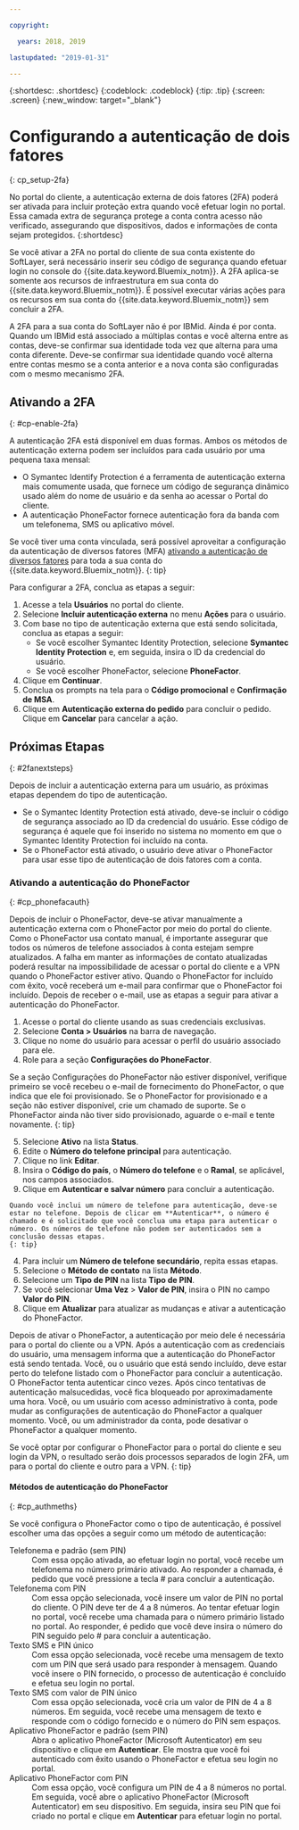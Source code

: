 ```yaml
---

copyright:

  years: 2018, 2019

lastupdated: "2019-01-31"

---
```


{:shortdesc: .shortdesc}
{:codeblock: .codeblock}
{:tip: .tip}
{:screen: .screen}
{:new_window: target="_blank"}


# Configurando a autenticação de dois fatores
{: cp_setup-2fa}

No portal do cliente, a autenticação externa de dois fatores (2FA) poderá ser ativada para incluir proteção extra quando você efetuar login no portal. Essa camada extra de segurança protege a conta contra acesso não verificado, assegurando que dispositivos, dados e informações de conta sejam protegidos.
{:shortdesc}

Se você ativar a 2FA no portal do cliente de sua conta existente do SoftLayer, será necessário inserir seu código de segurança quando efetuar login no console do {{site.data.keyword.Bluemix_notm}}. A 2FA aplica-se somente aos recursos de infraestrutura em sua conta do {{site.data.keyword.Bluemix_notm}}. É possível executar várias ações para os recursos em sua conta do {{site.data.keyword.Bluemix_notm}} sem concluir a 2FA.

A 2FA para a sua conta do SoftLayer não é por IBMid. Ainda é por conta. Quando um IBMid está associado a múltiplas contas e você alterna entre as contas, deve-se confirmar sua identidade toda vez que alterna para uma conta diferente. Deve-se confirmar sua identidade quando você alterna entre contas mesmo se a conta anterior e a nova conta são configuradas com o mesmo mecanismo 2FA.

## Ativando a 2FA
{: #cp-enable-2fa}

A autenticação 2FA está disponível em duas formas. Ambos os métodos de autenticação externa podem ser incluídos para cada usuário por uma pequena taxa mensal:

* O Symantec Identify Protection é a ferramenta de autenticação externa mais comumente usada, que fornece um código de segurança dinâmico usado além do nome de usuário e da senha ao acessar o Portal do cliente.
* A autenticação PhoneFactor fornece autenticação fora da banda com um telefonema, SMS ou aplicativo móvel.

 Se você tiver uma conta vinculada, será possível aproveitar a configuração da autenticação de diversos fatores (MFA) [ativando a autenticação de diversos fatores](/docs/iam?topic=iam-enablemfa#enablemfa) para toda a sua conta do {{site.data.keyword.Bluemix_notm}}.
 {: tip}

Para configurar a 2FA, conclua as etapas a seguir:

1. Acesse a tela **Usuários** no portal do cliente.
2. Selecione **Incluir autenticação externa** no menu **Ações** para o usuário.
3. Com base no tipo de autenticação externa que está sendo solicitada, conclua as etapas a seguir:
    * Se você escolher Symantec Identity Protection, selecione **Symantec Identity Protection** e, em seguida, insira o ID da credencial do usuário.
    * Se você escolher PhoneFactor, selecione **PhoneFactor**.
4. Clique em **Continuar**.
5. Conclua os prompts na tela para o **Código promocional** e **Confirmação de MSA**.
6. Clique em **Autenticação externa do pedido** para concluir o pedido. Clique em **Cancelar** para cancelar a ação.

## Próximas Etapas
{: #2fanextsteps}

Depois de incluir a autenticação externa para um usuário, as próximas etapas dependem do tipo de autenticação.
* Se o Symantec Identity Protection está ativado, deve-se incluir o código de segurança associado ao ID da credencial do usuário. Esse código de segurança é aquele que foi inserido no sistema no momento em que o Symantec Identity Protection foi incluído na conta.
* Se o PhoneFactor está ativado, o usuário deve ativar o PhoneFactor para usar esse tipo de autenticação de dois fatores com a conta.

### Ativando a autenticação do PhoneFactor
{: #cp_phonefacauth}

Depois de incluir o PhoneFactor, deve-se ativar manualmente a autenticação externa com o PhoneFactor por meio do portal do cliente. Como o PhoneFactor usa contato manual, é importante assegurar que todos os números de telefone associados à conta estejam sempre atualizados. A falha em manter as informações de contato atualizadas poderá resultar na impossibilidade de acessar o portal do cliente e a VPN quando o PhoneFactor estiver ativo. Quando o PhoneFactor for incluído com êxito, você receberá um e-mail para confirmar que o PhoneFactor foi incluído. Depois de receber o e-mail, use as etapas a seguir para ativar a autenticação do PhoneFactor.

1. Acesse o portal do cliente usando as suas credenciais exclusivas.
2. Selecione **Conta > Usuários** na barra de navegação.
3. Clique no nome do usuário para acessar o perfil do usuário associado para ele.
4. Role para a seção **Configurações do PhoneFactor**.

  Se a seção Configurações do PhoneFactor não estiver disponível, verifique primeiro se você recebeu o e-mail de fornecimento do PhoneFactor, o que indica que ele foi provisionado. Se o PhoneFactor for provisionado e a seção não estiver disponível, crie um chamado de suporte. Se o PhoneFactor ainda não tiver sido provisionado, aguarde o e-mail e tente novamente.
  {: tip}

5. Selecione **Ativo** na lista **Status**.
6. Edite o **Número do telefone principal** para autenticação.
  1. Clique no link **Editar**.
  2. Insira o **Código do país**, o **Número do telefone** e o **Ramal**, se aplicável, nos campos associados.
  3. Clique em **Autenticar e salvar número** para concluir a autenticação.

    Quando você inclui um número de telefone para autenticação, deve-se estar no telefone. Depois de clicar em **Autenticar**, o número é chamado e é solicitado que você conclua uma etapa para autenticar o número. Os números de telefone não podem ser autenticados sem a conclusão dessas etapas.
    {: tip}

  4. Para incluir um **Número de telefone secundário**, repita essas etapas.
7. Selecione o **Método de contato** na lista **Método**.
8. Selecione um **Tipo de PIN** na lista **Tipo de PIN**.
9. Se você selecionar **Uma Vez** > **Valor de PIN**, insira o PIN no campo **Valor do PIN**.
10. Clique em **Atualizar** para atualizar as mudanças e ativar a autenticação do PhoneFactor.

Depois de ativar o PhoneFactor, a autenticação por meio dele é necessária para o portal do cliente ou a VPN. Após a autenticação com as credenciais do usuário, uma mensagem informa que a autenticação do PhoneFactor está sendo tentada. Você, ou o usuário que está sendo incluído, deve estar perto do telefone listado com o PhoneFactor para concluir a autenticação. O PhoneFactor tenta autenticar cinco vezes. Após cinco tentativas de autenticação malsucedidas, você fica bloqueado por aproximadamente uma hora. Você, ou um usuário com acesso administrativo à conta, pode mudar as configurações de autenticação do PhoneFactor a qualquer momento. Você, ou um administrador da conta, pode desativar o PhoneFactor a qualquer momento.

 Se você optar por configurar o PhoneFactor para o portal do cliente e seu login da VPN, o resultado serão dois processos separados de login 2FA, um para o portal do cliente e outro para a VPN.
 {: tip}

#### Métodos de autenticação do PhoneFactor
{: #cp_authmeths}

Se você configura o PhoneFactor como o tipo de autenticação, é possível escolher uma das opções a seguir como um método de autenticação:

<dl>
<dt>Telefonema e padrão (sem PIN)</dt>
<dd>Com essa opção ativada, ao efetuar login no portal, você recebe um telefonema no número primário ativado. Ao responder a chamada, é pedido que você pressione a tecla # para concluir a autenticação.</dd>
<dt>Telefonema com PIN</dt>
<dd>Com essa opção selecionada, você insere um valor de PIN no portal do cliente. O PIN deve ter de 4 a 8 números. Ao tentar efetuar login no portal, você recebe uma chamada para o número primário listado no portal. Ao responder, é pedido que você deve insira o número do PIN seguido pelo # para concluir a autenticação.</dd>
<dt>Texto SMS e PIN único</dt>
<dd>Com essa opção selecionada, você recebe uma mensagem de texto com um PIN que será usado para responder à mensagem. Quando você insere o PIN fornecido, o processo de autenticação é concluído e efetua seu login no portal.</dd>
<dt>Texto SMS com valor de PIN único</dt>
<dd>Com essa opção selecionada, você cria um valor de PIN de 4 a 8 números. Em seguida, você recebe uma mensagem de texto e responde com o código fornecido e o número do PIN sem espaços.</dd>
<dt>Aplicativo PhoneFactor e padrão (sem PIN)</dt>
<dd>Abra o aplicativo PhoneFactor (Microsoft Autenticator) em seu dispositivo e clique em <strong>Autenticar</strong>. Ele mostra que você foi autenticado com êxito usando o PhoneFactor e efetua seu login no portal.</dd>
<dt>Aplicativo PhoneFactor com PIN</dt>
<dd>Com essa opção, você configura um PIN de 4 a 8 números no portal. Em seguida, você abre o aplicativo PhoneFactor (Microsoft Autenticator) em seu dispositivo. Em seguida, insira seu PIN que foi criado no portal e clique em <strong>Autenticar</strong> para efetuar login no portal.</dd>
</dl>
